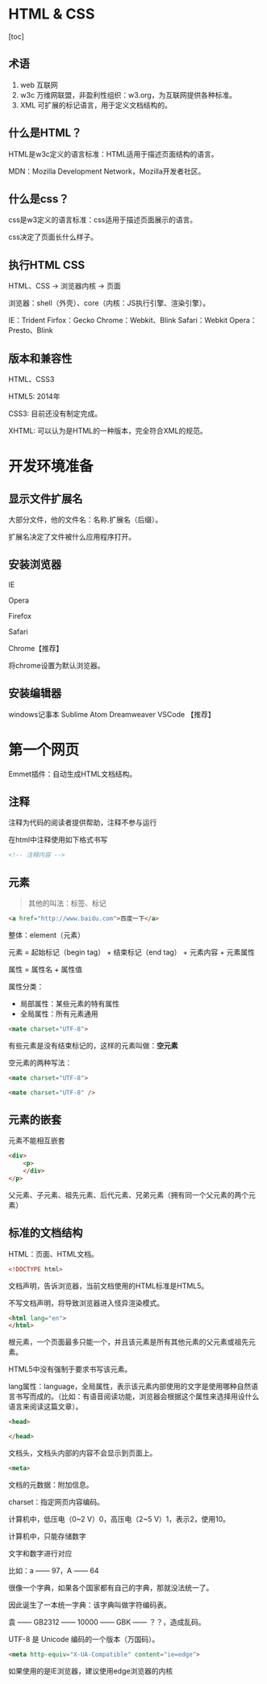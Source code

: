 # HTML & CSS

[toc]

## 术语

1. web
互联网
2. w3c
万维网联盟，非盈利性组织：w3.org，为互联网提供各种标准。
3. XML
可扩展的标记语言，用于定义文档结构的。

## 什么是HTML？
HTML是w3c定义的语言标准：HTML适用于描述页面结构的语言。

MDN：Mozilla Development Network，Mozilla开发者社区。

## 什么是css？
css是w3定义的语言标准：css适用于描述页面展示的语言。

css决定了页面长什么样子。

## 执行HTML CSS
HTML、CSS -> 浏览器内核 -> 页面

浏览器：shell（外壳）、core（内核：JS执行引擎、渲染引擎）。

IE：Trident
Firfox：Gecko
Chrome：Webkit、Blink
Safari：Webkit
Opera：Presto、Blink

## 版本和兼容性

HTML、CSS3

HTML5: 2014年

CSS3: 目前还没有制定完成。

XHTML: 可以认为是HTML的一种版本，完全符合XML的规范。

# 开发环境准备

## 显示文件扩展名

大部分文件，他的文件名：名称.扩展名（后缀）。

扩展名决定了文件被什么应用程序打开。

## 安装浏览器

IE

Opera

Firefox

Safari

Chrome【推荐】

将chrome设置为默认浏览器。

## 安装编辑器
windows记事本
Sublime
Atom
Dreamweaver
VSCode 【推荐】

# 第一个网页

Emmet插件：自动生成HTML文档结构。

## 注释

注释为代码的阅读者提供帮助，注释不参与运行

在html中注释使用如下格式书写
```html
<!-- 注释内容 -->
```

## 元素

> 其他的叫法：标签、标记

```html
<a href="http://www.baidu.com">百度一下</a>
```

整体：element（元素）

元素 = 起始标记（begin tag） + 结束标记（end tag） + 元素内容 + 元素属性

属性 = 属性名 + 属性值

属性分类：
+ 局部属性：某些元素的特有属性
+ 全局属性：所有元素通用

```html
<mate charset="UTF-8">
```

有些元素是没有结束标记的，这样的元素叫做：**空元素**

空元素的两种写法：

```html
<mate charset="UTF-8">
```
```html
<mate charset="UTF-8" />
```

## 元素的嵌套

元素不能相互嵌套

```html
<div>
    <p>
    </div>
</p>
```

父元素、子元素、祖先元素、后代元素、兄弟元素（拥有同一个父元素的两个元素）

## 标准的文档结构

HTML：页面、HTML文档。

```html
<!DOCTYPE html>
```

文档声明，告诉浏览器，当前文档使用的HTML标准是HTML5。

不写文档声明，将导致浏览器进入怪异渲染模式。

```html
<html lang="en">
</html>
```

根元素，一个页面最多只能一个，并且该元素是所有其他元素的父元素或祖先元素。

HTML5中没有强制于要求书写该元素。

lang属性：language，全局属性，表示该元素内部使用的文字是使用哪种自然语言书写而成的。（比如：有语音阅读功能，浏览器会根据这个属性来选择用设什么语言来阅读这篇文章）。

```html
<head>

</head>
```

文档头，文档头内部的内容不会显示到页面上。

```html
<meta>
```

文档的元数据：附加信息。

charset：指定网页内容编码。

计算机中，低压电（0~2 V）0，高压电（2~5 V）1，表示2，使用10。

计算机中，只能存储数字

文字和数字进行对应

比如：a —— 97，A —— 64

很像一个字典，如果各个国家都有自己的字典，那就没法统一了。

因此诞生了一本统一字典：该字典叫做字符编码表。

袁 —— GB2312 —— 10000 —— GBK —— ？？，造成乱码。

UTF-8 是 Unicode 编码的一个版本（万国码）。

```html
<meta http-equiv="X-UA-Compatible" content="ie=edge">
```

如果使用的是IE浏览器，建议使用edge浏览器的内核
